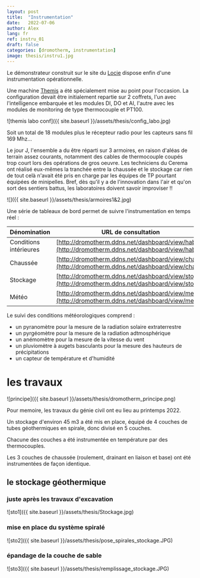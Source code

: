 ```yaml
---
layout: post
title:  "Instrumentation"
date:   2022-07-06
author: Alex
lang: fr
ref: instru_01
draft: false
categories: [dromotherm, instrumentation]
image: thesis/instru1.jpg
---
```


Le démonstrateur construit sur le site du [Locie](https://www.google.com/maps/place/45.639799,+5.874676/@45.6398219,5.8747829,19z/data=!3m1!1e3) dispose enfin d'une instrumentation opérationnelle.

Une machine [Themis](http://dromotherm.github.io/documentation) a été spécialement mise au point pour l'occasion. 
La configuration devait être initialement repartie sur 2 coffrets, l'un avec l'intelligence embarquée et les modules DI, DO et AI, l'autre avec les modules de monitoring de type thermocouple et PT100.

![themis labo conf]({{ site.baseurl }}/assets/thesis/config_labo.jpg)

Soit un total de 18 modules plus le récepteur radio pour les capteurs sans fil 169 Mhz...

Le jour J, l'ensemble a du être réparti sur 3 armoires, en raison d'aléas de terrain assez courants, notamment des cables de thermocouple coupés trop court lors des opérations de gros oeuvre. Les techniciens du Cerema ont réalisé eux-mêmes la tranchée entre la chaussée et le stockage car rien de tout celà n'avait été pris en charge par les équipes de TP pourtant équipées de minipelles. Bref, dès qu'il y a de l'innovation dans l'air et qu'on sort des sentiers battus, les laboratoires doivent savoir improviser !!

![]({{ site.baseurl }}/assets/thesis/armoires1&2.jpg)

Une série de tableaux de bord permet de suivre l'instrumentation en temps réel :

Dénomination | URL de consultation
--|--
Conditions intérieures | [http://dromotherm.ddns.net/dashboard/view/hab](http://dromotherm.ddns.net/dashboard/view/hab)
Chaussée | [http://dromotherm.ddns.net/dashboard/view/cha](http://dromotherm.ddns.net/dashboard/view/cha)
Stockage | [http://dromotherm.ddns.net/dashboard/view/sto](http://dromotherm.ddns.net/dashboard/view/sto)
Météo | [http://dromotherm.ddns.net/dashboard/view/meteo](http://dromotherm.ddns.net/dashboard/view/meteo)



Le suivi des conditions météorologiques comprend :

- un pyranomètre pour la mesure de la radiation solaire extraterrestre
- un pyrgéomètre pour la mesure de la radiation adtmosphérique
- un anémomètre pour la mesure de la vitesse du vent
- un pluviomètre à augets basculants pour la mesure des hauteurs de précipitations
- un capteur de température et d'humidité

# les travaux

![principe]({{ site.baseurl }}/assets/thesis/dromotherm_principe.png)

Pour memoire, les travaux du génie civil ont eu lieu au printemps 2022.

Un stockage d'environ 45 m3 a été mis en place, équipé de 4 couches de tubes géothermiques en spirale, donc divisé en 5 couches.

Chacune des couches a été instrumentée en température par des thermocouples.

Les 3 couches de chaussée (roulement, drainant en liaison et base) ont été instrumentées de façon identique. 

## le stockage géothermique

### juste après les travaux d'excavation
![sto1]({{ site.baseurl }}/assets/thesis/Stockage.jpg)

### mise en place du système spiralé
![sto2]({{ site.baseurl }}/assets/thesis/pose_spirales_stockage.JPG)

### épandage de la couche de sable
![sto3]({{ site.baseurl }}/assets/thesis/remplissage_stockage.JPG)


